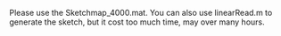 Please use the Sketchmap_4000.mat. You can also use linearRead.m to generate the sketch, but it cost too much time, may over many hours.